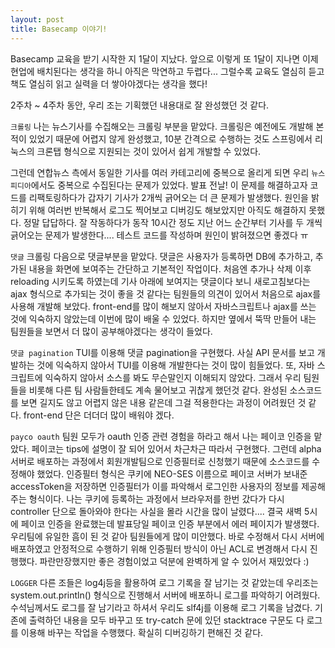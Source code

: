 ```yaml
---
layout: post
title: Basecamp 이야기!
---
```

Basecamp 교육을 받기 시작한 지 1달이 지났다. 
앞으로 이렇게 또 1달이 지나면 이제 현업에 배치된다는 생각을 하니 아직은 막연하고 두렵다... 
그럴수록 교육도 열심히 듣고 책도 열심히 읽고 실력을 더 쌓아야겠다는 생각을 했다!

2주차 ~ 4주차 동안, 우리 조는 기획했던 내용대로 잘 완성했던 것 같다. 

``크롤링``
나는 뉴스기사를 수집해오는 크롤링 부분을 맡았다. 
크롤링은 예전에도 개발해 본적이 있었기 때문에 어렵지 않게 완성했고, 10분 간격으로 수행하는 것도 스프링에서 리눅스의 크론탭 형식으로
지원되는 것이 있어서 쉽게 개발할 수 있었다. 

그런데 연합뉴스 측에서 동일한 기사를 여러 카테고리에 중복으로 올리게 되면
우리 `뉴스피디아`에서도 중복으로 수집된다는 문제가 있었다. 
발표 전날! 이 문제를 해결하고자 코드를 리팩토링하다가 갑자기 기사가 2개씩 긁어오는 더 큰 문제가 발생했다. 
원인을 밝히기 위해 여러번 반복해서 로그도 찍어보고 디버깅도 해보았지만 아직도 해결하지 못했다. 정말 답답하다. 
잘 작동하다가 동작 10시간 정도 지난 어느 순간부터 기사를 두 개씩 긁어오는 문제가 발생한다.... 
테스트 코드를 작성하며 원인이 밝혀졌으면 좋겠다 ㅠ 

``댓글``
크롤링 다음으로 댓글부분을 맡았다. 
댓글은 사용자가 등록하면 DB에 추가하고, 추가된 내용을 화면에 보여주는 간단하고 기본적인 작업이다. 
처음엔 추가나 삭제 이후 reloading 시키도록 하였는데 기사 아래에 보여지는 댓글이다 보니 
새로고침보다는 ajax 형식으로 추가되는 것이 좋을 것 같다는 팀원들의 의견이 있어서 처음으로 ajax를 사용해 개발해 보았다.
front-end를 많이 해보지 않아서 자바스크립트나 ajax를 쓰는 것에 익숙하지 않았는데 이번에 많이 배울 수 있었다.
하지만 옆에서 뚝딱 만들어 내는 팀원들을 보면서 더 많이 공부해야겠다는 생각이 들었다. 

``댓글 pagination``
TUI를 이용해 댓글 pagination을 구현했다. 사실 API 문서를 보고 개발하는 것에 익숙하지 않아서 TUI를 이용해 개발한다는 것이 많이 힘들었다. 또, 자바 스크립트에 익숙하지 않아서 소스를 봐도 무슨말인지 이해되지 않았다. 그래서 우리 팀원들을 비롯해 다른 팀 사람들한테도 계속 물어보고 귀찮게 했던것 같다. 
완성된 소스코드를 보면 길지도 않고 어렵지 않은 내용 같은데 그걸 적용한다는 과정이 어려웠던 것 같다. 
front-end 단은 더더더 많이 배워야 겠다.

``payco oauth``
팀원 모두가 oauth 인증 관련 경험을 하라고 해서 나는 페이코 인증을 맡았다. 
페이코는 tips에 설명이 잘 되어 있어서 차근차근 따라서 구현했다. 
그런데 alpha 서버로 배포하는 과정에서 회원개발팀으로 인증필터로 신청했기 때문에 소스코드를 수정해야 했었다. 
인증필터 형식은 쿠키에 NEO-SES 이름으로 페이코 서버가 보내준 accessToken을 저장하면 인증필터가 이를 파악해서 
로그인한 사용자의 정보를 제공해주는 형식이다. 
나는 쿠키에 등록하는 과정에서 브라우저를 한번 갔다가 다시 controller 단으로 돌아와야 한다는 사실을 몰라 시간을 많이 날렸다....
결국 새벽 5시에 페이코 인증을 완료했는데 발표당일 페이코 인증 부분에서 에러 페이지가 발생했다. 우리팀에 유일한 흠이 된 것 같아 팀원들에게 많이 미안했다. 바로 수정해서 다시 서버에 배포하였고 안정적으로 수행하기 위해 인증필터 방식이 아닌 ACL로 변경해서 다시 진행했다. 파란만장했지만 좋은 경험이었고 덕분에 완벽하게 알 수 있어서 재밌었다 :) 

``LOGGER``
다른 조들은 log4j등을 활용하여 로그 기록을 잘 남기는 것 같았는데 우리조는 system.out.println() 형식으로 진행해서 서버에 배포하니 로그를 파악하기 어려웠다. 수석님께서도 로그를 잘 남기라고 하셔서 우리도 slf4j를 이용해 로그 기록을 남겼다. 
기존에 출력하던 내용을 모두 바꾸고 또 try-catch 문에 있던 stacktrace 구문도 다 로그를 이용해 바꾸는 작업을 수행했다. 
확실히 디버깅하기 편해진 것 같다. 


